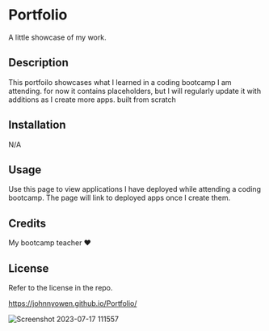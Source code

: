 # Portfolio
A little showcase of my work.

## Description
This portfoilo showcases what I learned in a coding bootcamp I am attending. for now it contains placeholders, but I will regularly update it with additions as I create more apps.
built from scratch

## Installation
N/A

## Usage
Use this page to view applications I have deployed while attending a coding bootcamp. The page will link to deployed apps once I create them.

## Credits
My bootcamp teacher ❤️

## License 
Refer to the license in the repo.

https://johnnyowen.github.io/Portfolio/

![Screenshot 2023-07-17 111557](https://github.com/johnnyowen/Portfolio/assets/127053240/4371dc20-01a5-4f24-8893-db8d0c3175ec)
